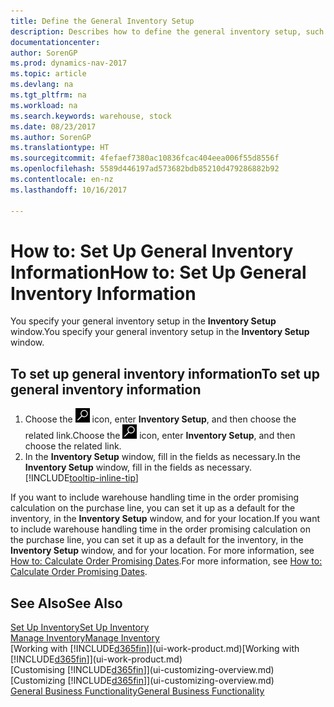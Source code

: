 ```yaml
---
title: Define the General Inventory Setup
description: Describes how to define the general inventory setup, such as number series and locations, so that you can, for example, manage your warehouse and stock.
documentationcenter: 
author: SorenGP
ms.prod: dynamics-nav-2017
ms.topic: article
ms.devlang: na
ms.tgt_pltfrm: na
ms.workload: na
ms.search.keywords: warehouse, stock
ms.date: 08/23/2017
ms.author: SorenGP
ms.translationtype: HT
ms.sourcegitcommit: 4fefaef7380ac10836fcac404eea006f55d8556f
ms.openlocfilehash: 5589d446197ad573682bdb85210d479286882b92
ms.contentlocale: en-nz
ms.lasthandoff: 10/16/2017

---
```

# <a name="how-to-set-up-general-inventory-information"></a><span data-ttu-id="259a4-103">How to: Set Up General Inventory Information</span><span class="sxs-lookup"><span data-stu-id="259a4-103">How to: Set Up General Inventory Information</span></span>
<span data-ttu-id="259a4-104">You specify your general inventory setup in the **Inventory Setup** window.</span><span class="sxs-lookup"><span data-stu-id="259a4-104">You specify your general inventory setup in the **Inventory Setup** window.</span></span>

## <a name="to-set-up-general-inventory-information"></a><span data-ttu-id="259a4-105">To set up general inventory information</span><span class="sxs-lookup"><span data-stu-id="259a4-105">To set up general inventory information</span></span>
1. <span data-ttu-id="259a4-106">Choose the ![Search for Page or Report](media/ui-search/search_small.png "Search for Page or Report icon") icon, enter **Inventory Setup**, and then choose the related link.</span><span class="sxs-lookup"><span data-stu-id="259a4-106">Choose the ![Search for Page or Report](media/ui-search/search_small.png "Search for Page or Report icon") icon, enter **Inventory Setup**, and then choose the related link.</span></span>
2. <span data-ttu-id="259a4-107">In the **Inventory Setup** window, fill in the fields as necessary.</span><span class="sxs-lookup"><span data-stu-id="259a4-107">In the **Inventory Setup** window, fill in the fields as necessary.</span></span> [!INCLUDE[tooltip-inline-tip](includes/tooltip-inline-tip_md.md)]

<span data-ttu-id="259a4-108">If you want to include warehouse handling time in the order promising calculation on the purchase line, you can set it up as a default for the inventory, in the **Inventory Setup** window, and for your location.</span><span class="sxs-lookup"><span data-stu-id="259a4-108">If you want to include warehouse handling time in the order promising calculation on the purchase line, you can set it up as a default for the inventory, in the **Inventory Setup** window, and for your location.</span></span> <span data-ttu-id="259a4-109">For more information, see [How to: Calculate Order Promising Dates](sales-how-to-calculate-order-promising-dates.md).</span><span class="sxs-lookup"><span data-stu-id="259a4-109">For more information, see [How to: Calculate Order Promising Dates](sales-how-to-calculate-order-promising-dates.md).</span></span>  

## <a name="see-also"></a><span data-ttu-id="259a4-110">See Also</span><span class="sxs-lookup"><span data-stu-id="259a4-110">See Also</span></span>
[<span data-ttu-id="259a4-111">Set Up Inventory</span><span class="sxs-lookup"><span data-stu-id="259a4-111">Set Up Inventory</span></span>](inventory-setup-inventory.md)  
[<span data-ttu-id="259a4-112">Manage Inventory</span><span class="sxs-lookup"><span data-stu-id="259a4-112">Manage Inventory</span></span>](inventory-manage-inventory.md)  
<span data-ttu-id="259a4-113">[Working with [!INCLUDE[d365fin](includes/d365fin_md.md)]](ui-work-product.md)</span><span class="sxs-lookup"><span data-stu-id="259a4-113">[Working with [!INCLUDE[d365fin](includes/d365fin_md.md)]](ui-work-product.md)</span></span>  
<span data-ttu-id="259a4-114">[Customising [!INCLUDE[d365fin](includes/d365fin_md.md)]](ui-customizing-overview.md)</span><span class="sxs-lookup"><span data-stu-id="259a4-114">[Customizing [!INCLUDE[d365fin](includes/d365fin_md.md)]](ui-customizing-overview.md)</span></span>  
[<span data-ttu-id="259a4-115">General Business Functionality</span><span class="sxs-lookup"><span data-stu-id="259a4-115">General Business Functionality</span></span>](ui-across-business-areas.md)

